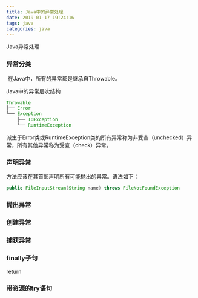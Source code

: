 ```yaml
---
title: Java中的异常处理
date: 2019-01-17 19:24:16
tags: java
categories: java
---
```


Java异常处理
<!--more-->

### 异常分类

​	在Java中，所有的异常都是继承自Throwable。

Java中的异常层次结构

```java
Throwable
├── Error
└── Exception
    ├── IOException
    └── RuntimeException
```

派生于Error类或RuntimeException类的所有异常称为非受查（unchecked）异常，所有其他异常称为受查（check）异常。

### 声明异常

方法应该在其首部声明所有可能抛出的异常。语法如下：

```java
public FileInputStream(String name) throws FileNotFoundException
```



### 抛出异常



### 创建异常



### 捕获异常



### finally子句

return

### 带资源的try语句



 